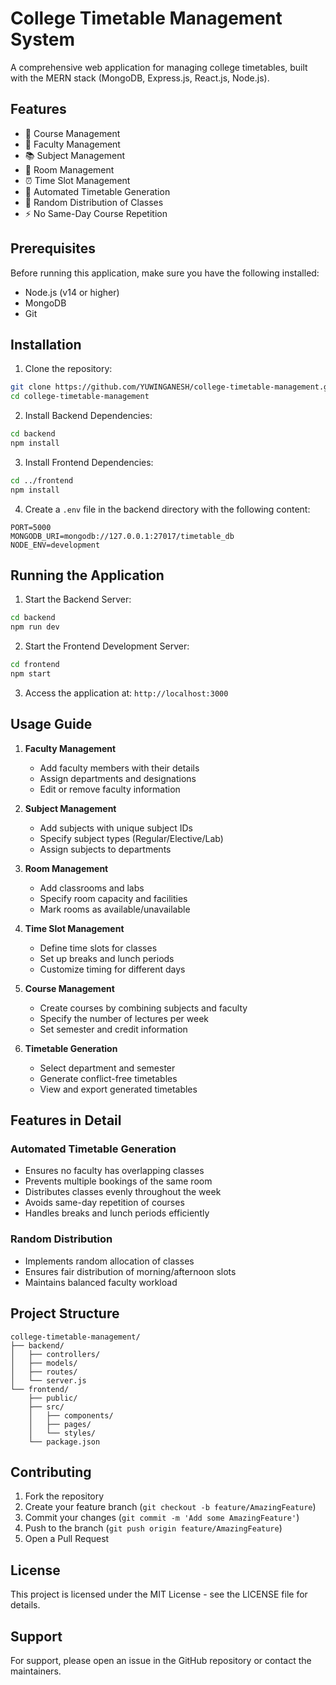# College Timetable Management System

A comprehensive web application for managing college timetables, built with the MERN stack (MongoDB, Express.js, React.js, Node.js).

## Features

- 📝 Course Management
- 👥 Faculty Management
- 📚 Subject Management
- 🏫 Room Management
- ⏰ Time Slot Management
- 📅 Automated Timetable Generation
- 🔄 Random Distribution of Classes
- ⚡ No Same-Day Course Repetition

## Prerequisites

Before running this application, make sure you have the following installed:

- Node.js (v14 or higher)
- MongoDB
- Git

## Installation

1. Clone the repository:

```bash
git clone https://github.com/YUWINGANESH/college-timetable-management.git
cd college-timetable-management
```

2. Install Backend Dependencies:

```bash
cd backend
npm install
```

3. Install Frontend Dependencies:

```bash
cd ../frontend
npm install
```

4. Create a `.env` file in the backend directory with the following content:

```
PORT=5000
MONGODB_URI=mongodb://127.0.0.1:27017/timetable_db
NODE_ENV=development
```

## Running the Application

1. Start the Backend Server:

```bash
cd backend
npm run dev
```

2. Start the Frontend Development Server:

```bash
cd frontend
npm start
```

3. Access the application at: `http://localhost:3000`

## Usage Guide

1. **Faculty Management**

   - Add faculty members with their details
   - Assign departments and designations
   - Edit or remove faculty information

2. **Subject Management**

   - Add subjects with unique subject IDs
   - Specify subject types (Regular/Elective/Lab)
   - Assign subjects to departments

3. **Room Management**

   - Add classrooms and labs
   - Specify room capacity and facilities
   - Mark rooms as available/unavailable

4. **Time Slot Management**

   - Define time slots for classes
   - Set up breaks and lunch periods
   - Customize timing for different days

5. **Course Management**

   - Create courses by combining subjects and faculty
   - Specify the number of lectures per week
   - Set semester and credit information

6. **Timetable Generation**
   - Select department and semester
   - Generate conflict-free timetables
   - View and export generated timetables

## Features in Detail

### Automated Timetable Generation

- Ensures no faculty has overlapping classes
- Prevents multiple bookings of the same room
- Distributes classes evenly throughout the week
- Avoids same-day repetition of courses
- Handles breaks and lunch periods efficiently

### Random Distribution

- Implements random allocation of classes
- Ensures fair distribution of morning/afternoon slots
- Maintains balanced faculty workload

## Project Structure

```
college-timetable-management/
├── backend/
│   ├── controllers/
│   ├── models/
│   ├── routes/
│   └── server.js
└── frontend/
    ├── public/
    ├── src/
    │   ├── components/
    │   ├── pages/
    │   └── styles/
    └── package.json
```

## Contributing

1. Fork the repository
2. Create your feature branch (`git checkout -b feature/AmazingFeature`)
3. Commit your changes (`git commit -m 'Add some AmazingFeature'`)
4. Push to the branch (`git push origin feature/AmazingFeature`)
5. Open a Pull Request

## License

This project is licensed under the MIT License - see the LICENSE file for details.

## Support

For support, please open an issue in the GitHub repository or contact the maintainers.
